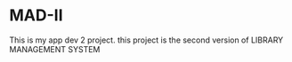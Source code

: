 # MAD-II
This is my app dev 2 project.
this project is the second version of
LIBRARY MANAGEMENT SYSTEM 

